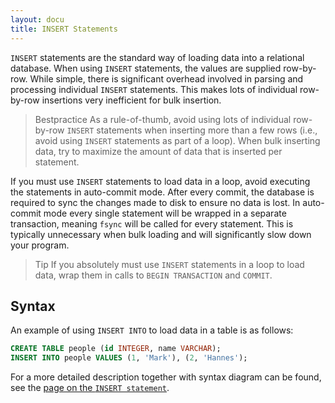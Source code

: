 ```yaml
---
layout: docu
title: INSERT Statements
---
```


`INSERT` statements are the standard way of loading data into a relational database. When using `INSERT` statements, the values are supplied row-by-row. While simple, there is significant overhead involved in parsing and processing individual `INSERT` statements. This makes lots of individual row-by-row insertions very inefficient for bulk insertion.

> Bestpractice As a rule-of-thumb, avoid using lots of individual row-by-row `INSERT` statements when inserting more than a few rows (i.e., avoid using `INSERT` statements as part of a loop). When bulk inserting data, try to maximize the amount of data that is inserted per statement.

If you must use `INSERT` statements to load data in a loop, avoid executing the statements in auto-commit mode. After every commit, the database is required to sync the changes made to disk to ensure no data is lost. In auto-commit mode every single statement will be wrapped in a separate transaction, meaning `fsync` will be called for every statement. This is typically unnecessary when bulk loading and will significantly slow down your program.

> Tip If you absolutely must use `INSERT` statements in a loop to load data, wrap them in calls to `BEGIN TRANSACTION` and `COMMIT`.

## Syntax

An example of using `INSERT INTO` to load data in a table is as follows:

```sql
CREATE TABLE people (id INTEGER, name VARCHAR);
INSERT INTO people VALUES (1, 'Mark'), (2, 'Hannes');
```

For a more detailed description together with syntax diagram can be found, see the [page on the `INSERT statement`](../sql/statements/insert).
